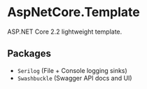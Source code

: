 # AspNetCore.Template
ASP.NET Core 2.2 lightweight template.

## Packages
- `Serilog` (File + Console logging sinks)
- `Swashbuckle` (Swagger API docs and UI)
